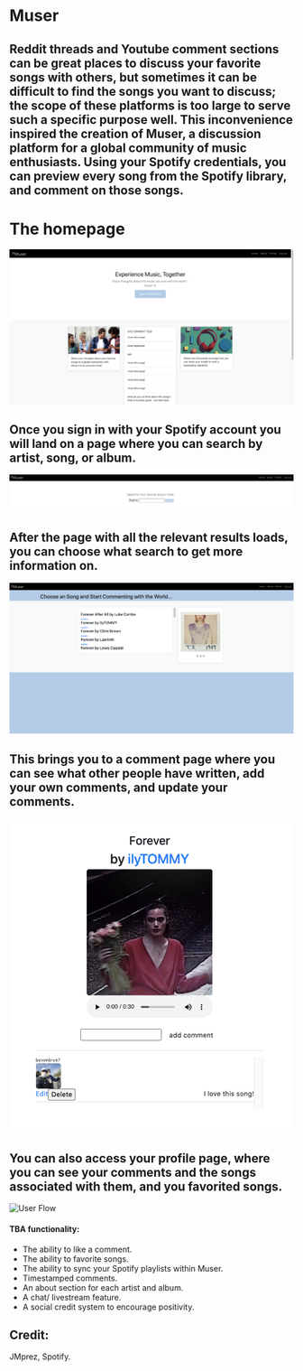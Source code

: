 # Muser
## Reddit threads and Youtube comment sections can be great places to discuss your favorite songs with others, but sometimes it can be difficult to find the songs you want to discuss; the scope of these platforms is too large to serve such a specific purpose well. This inconvenience inspired the creation of Muser, a discussion platform for a global community of music enthusiasts. Using your Spotify credentials, you can preview every song from the Spotify library, and comment on those songs.


# The homepage

<img src="public/img/WIREFRAME/Screen Shot 2020-10-30 at 7.27.21 AM.png" alt="home"/>

## Once you sign in with your Spotify account you will land on a page where you can search by artist, song, or album.

<img src="public/img/WIREFRAME/Screen Shot 2020-10-30 at 7.50.05 AM.png" alt="home page"/>

## After the page with all the relevant results loads, you can choose what search to get more information on.
<img src="public/img/WIREFRAME/Screen Shot 2020-10-30 at 7.57.51 AM.png" alt="search results"/>

## This brings you to a comment page where you can see what other people have written, add your own comments, and update your comments.
<img src="public/img/WIREFRAME/Screen Shot 2020-10-30 at 8.03.10 AM.png" alt="song details"/>

## You can also access your profile page, where you can see your comments and the songs associated with them, and you favorited songs.

<img src="pictures/userflow.png" alt="User Flow"/>


#### TBA functionality:
- The ability to like a comment.
- The ability to favorite songs.
- The ability to sync your Spotify playlists within Muser.
- Timestamped comments.
- An about section for each artist and album.
- A chat/ livestream feature.
- A social credit system to encourage positivity.

## Credit:
JMprez, Spotify. 